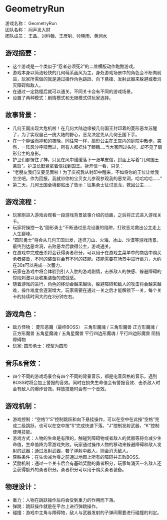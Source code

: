 # GeometryRun
游戏名称：	GeometryRun  
团队名称：	闷声发大财  
团队成员：	王晶、刘科翰、王彦钊、帅晓雨、黄涧水


游戏摘要：
--------------------------
- 这个游戏是一个类似于“忍者必须死2”的二维横版动作跑酷游戏。
- 游戏本身以简洁轻快的几何萌系画风为主，身处游戏场景中的角色会不断向前进，玩家所需做的就是通过操作角色跳跃、向下悬挂、发射武器来躲避或者消灭障碍和敌人。
- 在通过一定路程后就可以通关。不同关卡会有不同的游戏场景。
- 设置了两种模式：剧情模式和无限模式供玩家选择。


故事背景：
--------------------------
- 几何王国出现大危机啦！在几何大陆边缘被几何国王封印着的菱形恶龙苏醒了，为了实现自己一统大陆的野心，恶龙决定先从几何王国下手。
- 在一个静谧而祥和的夜晚，同往常一样，扇形公主在王宫内的庭院中散步。突然，一阵风沙呼啸而过，所有人都捂住了眼睛….当大家回过头时，却不见了扇形公主的身影。
- 护卫们都愣住了神，只见在风中缓缓落下一张羊皮信，封面上写着“几何国王亲启”。护卫长赶紧拿着信找到国王。拆开信一看，只见：
- “老朋友我们又要见面啦！为了庆祝我从封印中醒来，不如将你的王位让给我坐坐吧。作为回报，我就带你的宝贝女儿参观参观我的恶龙洞，哈哈哈哈……”
- 第二天，几何王国全境都贴出了告示：征集勇士征讨恶龙，救回公主……


游戏流程：
--------------------------
- 玩家刚进入游戏会观看一段游戏背景故事介绍的动画，之后将正式进入游戏关卡。
- 玩家将操控一名“圆形勇士”不断通过恶龙设置的陷阱，打败恶龙救出公主走上人生巅峰。
- “圆形勇士”将会从几何王国出发，途径刀山、火海、冰山、沙漠等游戏场景。最终到达恶龙洞，击败恶龙后救得公主，游戏通关。
- 在游戏中完成击杀将会获得勇者积分，可以用于在游戏主菜单中的商店中购买勇者装备，不同的装备将会有不同的技能。技能需要在场景中进行蓄力，大约在30s可以完成一次蓄力。
- 玩家在游戏中将会体验到引人入胜的游戏剧情，击杀敌人的快感、躲避障碍的惊险刺激以及收集装备的成就感。
- 随着游戏的进行，角色的移动会越来越快，躲避障碍和敌人的攻击将会越来越难，操作难度会逐渐增大。玩家需要在通过一关之后才能解锁下一关，每个关卡的持续时间大约在3分钟左右。


游戏角色：
--------------------------
- 敌方怪物： 菱形恶魔（最终BOSS）
            三角形魔魂 / 三角形魔兽
            正方形魔魂 / 正方形魔兽
            五角星魔魂 / 五角星魔兽
            平行四边形魔魂 / 平行四边形魔兽
            阻挡障碍物
- 玩家:     圆形勇士：模型为圆形


音乐&音效：
--------------------------
- 四个不同的游戏场景会有四个不同的背景音乐，都是电音风格的音乐。遇到BOSS时将会加上警报的音效。同时在损失生命值会有警报音效、击杀敌人时会有敌人的爆炸音效。释放技能时会有一个音效。


游戏机制：
--------------------------
- 游戏控制：“空格”/“S”控制跳跃和向下悬挂操作，可以在空中在此按“空格”完成二级跳跃，也可以在空中按“S”完成快速下落。“J”控制发射武器，“K”控制使用技能。
- 游戏方式：人物的生命是有限的，触碰到障碍物或者敌人的武器等将会减少生命值，生命值降为零游戏失败。玩家通过操作人物的移动来躲避障碍和敌人发射的武器；通过发射武器，若子弹射中敌人，则会消灭敌人。
- 获胜条件：在生命减为零之前通过地图上所有的障碍并击败BOSS。
- 奖励机制：通过一个关卡后会有基础奖励的勇者积分，玩家每消灭一名敌人还会获得额外的勇者积分。勇者积分可以用于购买勇者装备。


物理设计：
--------------------------
- 重力：人物在跳跃操作后将会受到重力的作用而下落。
- 弹跳：跳跃操作就是在平台上进行弹跳操作。
- 碰撞：游戏中主角与障碍物，敌人与武器发射的子弹间需要进行碰撞的判定。